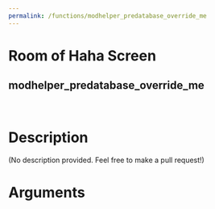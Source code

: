 ```yaml
---
permalink: /functions/modhelper_predatabase_override_me
---
```

# Room of Haha Screen  
## modhelper_predatabase_override_me  
&nbsp;  
# Description  
(No description provided. Feel free to make a pull request!) 
&nbsp;  
# Arguments


